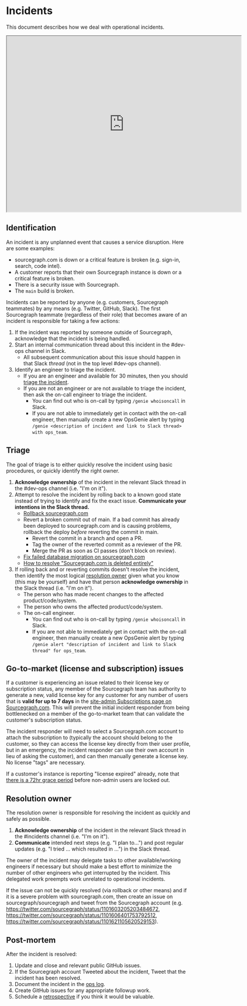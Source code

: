 # Incidents

This document describes how we deal with operational incidents.

<iframe src="https://drive.google.com/file/d/1kTZ-_N1ulx9Kf0vZyn5BWTrtipbvN9jH/preview" width="640" height="480"></iframe>

## Identification

An incident is any unplanned event that causes a service disruption. Here are some examples:

- sourcegraph.com is down or a critical feature is broken (e.g. sign-in, search, code intel).
- A customer reports that their own Sourcegraph instance is down or a critical feature is broken.
- There is a security issue with Sourcegraph.
- The `main` build is broken.

Incidents can be reported by anyone (e.g. customers, Sourcegraph teammates) by any means (e.g. Twitter, GitHub, Slack). The first Sourcegraph teammate (regardless of their role) that becomes aware of an incident is responsible for taking a few actions:

1. If the incident was reported by someone outside of Sourcegraph, acknowledge that the incident is being handled.
2. Start an internal communication thread about this incident in the #dev-ops channel in Slack.
   - All subsequent communication about this issue should happen in that Slack _thread_ (not in the top level #dev-ops channel).
3. Identify an engineer to triage the incident.
   - If you are an engineer and available for 30 minutes, then you should [triage the incident](#triage).
   - If you are not an engineer or are not available to triage the incident, then ask the on-call engineer to triage the incident.
     - You can find out who is on-call by typing `/genie whoisoncall` in Slack.
     - If you are not able to immediately get in contact with the on-call engineer, then manually create a new OpsGenie alert by typing `/genie <description of incident and link to Slack thread> with ops_team`.

## Triage

The goal of triage is to either quickly resolve the incident using basic procedures, or quickly identify the right owner.

1. **Acknowledge ownership** of the incident in the relevant Slack thread in the #dev-ops channel (i.e. "I'm on it").
2. Attempt to resolve the incident by rolling back to a known good state instead of trying to identify and fix the exact issue. **Communicate your intentions in the Slack thread.**
   - [Rollback sourcegraph.com](https://github.com/sourcegraph/deploy-sourcegraph-dot-com/blob/release/README.info.md#how-to-rollback-sourcegraphcom)
   - Revert a broken commit out of main. If a bad commit has already been deployed to sourcegraph.com and is causing problems, rollback the deploy _before_ reverting the commit in main.
     - Revert the commit in a branch and open a PR.
     - Tag the owner of the reverted commit as a reviewer of the PR.
     - Merge the PR as soon as CI passes (don't block on review).
   - [Fix failed database migration on sourcegraph.com](https://github.com/sourcegraph/sourcegraph/tree/main/migrations#dirty-schema)
   - [How to resolve "Sourcegraph.com is deleted entirely"](playbooks/dotcom_deleted_entirely.md)
3. If rolling back and or reverting commits doesn't resolve the incident, then identify the most logical [resolution owner](#ownership) given what you know (this may be yourself) and have that person **acknowledge ownership** in the Slack thread (i.e. "I'm on it").
   - The person who has made recent changes to the affected product/code/system.
   - The person who owns the affected product/code/system.
   - The on-call engineer.
     - You can find out who is on-call by typing `/genie whoisoncall` in Slack.
     - If you are not able to immediately get in contact with the on-call engineer, then manually create a new OpsGenie alert by typing `/genie alert "description of incident and link to Slack thread" for ops_team`.

## Go-to-market (license and subscription) issues

If a customer is experiencing an issue related to their license key or subscription status, any member of the Sourcegraph team has authority to generate a new, valid license key for any customer for any number of users that is **valid for up to 7 days** in the [site-admin Subscriptions page on Sourcegraph.com](https://sourcegraph.com/site-admin/dotcom/product/subscriptions). This will prevent the initial incident responder from being bottlenecked on a member of the go-to-market team that can validate the customer's subscription status.

The incident responder will need to select a Sourcegraph.com account to attach the subscription to (typically the account should belong to the customer, so they can access the license key directly from their user profile, but in an emergency, the incident responder can use their own account in lieu of asking the customer), and can then manually generate a license key. No license "tags" are necessary.

If a customer's instance is reporting "license expired" already, note that [there is a 72hr grace period](https://sourcegraph.com/github.com/sourcegraph/sourcegraph/-/blob/enterprise/internal/license/license.go#L43:15) before non-admin users are locked out.

## Resolution owner

The resolution owner is responsible for resolving the incident as quickly and safely as possible.

1. **Acknowledge ownership** of the incident in the relevant Slack thread in the #incidents channel (i.e. "I'm on it").
2. **Communicate** intended next steps (e.g. "I plan to...") and post regular updates (e.g. "I tried ... which resulted in ...") in the Slack thread.

The owner of the incident may delegate tasks to other available/working engineers if necessary but should make a best effort to minimize the number of other engineers who get interrupted by the incident. This delegated work preempts work unrelated to operational incidents.

If the issue can not be quickly resolved (via rollback or other means) and if it is a severe problem with sourcegraph.com, then create an issue on sourcegraph/sourcegraph and tweet from the Sourcegraph account (e.g. https://twitter.com/sourcegraph/status/1101603205203484672, https://twitter.com/sourcegraph/status/1101606401753792512, https://twitter.com/sourcegraph/status/1101621105620529153).

## Post-mortem

After the incident is resolved:

1. Update and close and relevant public GitHub issues.
1. If the Sourcegraph account Tweeted about the incident, Tweet that the incident has been resolved.
1. Document the incident in the [ops log](https://docs.google.com/document/d/1dtrOHs5STJYKvyjigL1kMm6u-W0mlyRSyVxPfKIOfEw/edit).
1. Create GitHub issues for any appropriate followup work.
1. Schedule a [retrospective](../../retrospectives/index.md) if you think it would be valuable.
